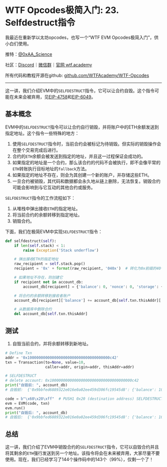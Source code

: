 # WTF Opcodes极简入门: 23. Selfdestruct指令

我最近在重新学以太坊opcodes，也写一个“WTF EVM Opcodes极简入门”，供小白们使用。

推特：[@0xAA_Science](https://twitter.com/0xAA_Science)

社区：[Discord](https://discord.gg/5akcruXrsk)｜[微信群](https://docs.google.com/forms/d/e/1FAIpQLSe4KGT8Sh6sJ7hedQRuIYirOoZK_85miz3dw7vA1-YjodgJ-A/viewform?usp=sf_link)｜[官网 wtf.academy](https://wtf.academy)

所有代码和教程开源在github: [github.com/WTFAcademy/WTF-Opcodes](https://github.com/WTFAcademy/WTF-Opcodes)

-----

这一讲，我们介绍EVM中的`SELFDESTRUCT`指令，它可以让合约自毁。这个指令可能在未来会被弃用，见[EIP-4758](https://eips.ethereum.org/EIPS/eip-4758)和[EIP-6049](https://eips.ethereum.org/EIPS/eip-6049)。

## 基本概念

EVM中的`SELFDESTRUCT`指令可以让合约自行销毁，并将账户中的ETH余额发送到指定地址。这个指令一些特殊的地方：

1. 使用`SELFDESTRUCT`指令时，当前合约会被标记为待销毁。但实际的销毁操作会在整个交易完成后进行。
2. 合约的`ETH`余额会被发送到指定的地址，并且这一过程保证会成功的。
3. 如果指定的地址是一个合约，那么该合约的代码不会被执行，即不会像平常的`ETH`转账执行目标地址的`fallback`方法。
4. 如果指定的地址不存在，则会为其创建一个新的账户，并存储这些ETH。
5. 一旦合约被销毁，其代码和数据都会永久地从链上删除，无法恢复。销毁合约可能会影响到与它互动的其他合约或服务。

`SELFDESTRUCT`指令的工作流程如下：

1. 从堆栈中弹出接收`ETH`的指定地址。
2. 将当前合约的余额转移到指定地址。
3. 销毁合约。

下面，我们在极简EVM中实现`SELFDESTRUCT`指令：

```python
def selfdestruct(self):
    if len(self.stack) < 1:
        raise Exception('Stack underflow')

    # 弹出接收ETH的指定地址
    raw_recipient = self.stack.pop()
    recipient = '0x' + format(raw_recipient, '040x')  # 转化为0x前缀的40个十六进制字符

    # 如果地址不存在，则创建它
    if recipient not in account_db:
        account_db[recipient] = {'balance': 0, 'nonce': 0, 'storage': {}, 'code': bytearray(b'')}

    # 将合约的余额转移到接收者账户
    account_db[recipient]['balance'] += account_db[self.txn.thisAddr]['balance']

    # 从数据库中删除合约
    del account_db[self.txn.thisAddr]
```

## 测试

1. 自毁当前合约，并将余额转移到新地址。

```python
# Define Txn
addr = '0x1000000000000000000000000000000000000c42'
txn = Transaction(to=None, value=10, 
                  caller=addr, origin=addr, thisAddr=addr)

# SELFDESTRUCT 
# delete account: 0x1000000000000000000000000000000000000c42
print("自毁前: ", account_db)
# 自毁前:  {'0x9bbfed6889322e016e0a02ee459d306fc19545d8': {'balance': 100, 'nonce': 1, 'storage': {}, 'code': b''}, '0x1000000000000000000000000000000000000c42': {'balance': 10, 'nonce': 0, 'storage': {}, 'code': b'`B`\x00R`\x01`\x1f\xf3'}}

code = b"\x60\x20\xff"  # PUSH1 0x20 (destination address) SELFDESTRUCT
evm = EVM(code, txn)
evm.run()
print("自毁后: ", account_db)
# 自毁后:  {'0x9bbfed6889322e016e0a02ee459d306fc19545d8': {'balance': 100, 'nonce': 1, 'storage': {}, 'code': b''}, '0x0000000000000000000000000000000000000020': {'balance': 10, 'nonce': 0, 'storage': {}, 'code': bytearray(b'')}}
```

## 总结

这一讲，我们介绍了EVM中销毁合约的`SELFDESTRUCT`指令，它可以自毁合约并且将其剩余的`ETH`强行发送到另一个地址。该指令将会在未来被弃用，大家尽量不要使用。现在，我们已经学习了144个操作码中的143个（99%），仅剩一个了！